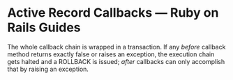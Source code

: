---
---
# Active Record Callbacks — Ruby on Rails Guides

The whole callback chain is wrapped in a transaction. If any *before* callback method returns exactly false or raises an exception, the execution chain gets halted and a ROLLBACK is issued; *after* callbacks can only accomplish that by raising an exception.